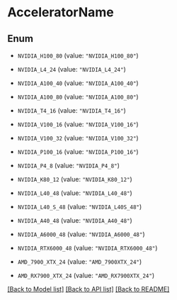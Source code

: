 # AcceleratorName

## Enum


* `NVIDIA_H100_80` (value: `"NVIDIA_H100_80"`)

* `NVIDIA_L4_24` (value: `"NVIDIA_L4_24"`)

* `NVIDIA_A100_40` (value: `"NVIDIA_A100_40"`)

* `NVIDIA_A100_80` (value: `"NVIDIA_A100_80"`)

* `NVIDIA_T4_16` (value: `"NVIDIA_T4_16"`)

* `NVIDIA_V100_16` (value: `"NVIDIA_V100_16"`)

* `NVIDIA_V100_32` (value: `"NVIDIA_V100_32"`)

* `NVIDIA_P100_16` (value: `"NVIDIA_P100_16"`)

* `NVIDIA_P4_8` (value: `"NVIDIA_P4_8"`)

* `NVIDIA_K80_12` (value: `"NVIDIA_K80_12"`)

* `NVIDIA_L40_48` (value: `"NVIDIA_L40_48"`)

* `NVIDIA_L40_S_48` (value: `"NVIDIA_L40S_48"`)

* `NVIDIA_A40_48` (value: `"NVIDIA_A40_48"`)

* `NVIDIA_A6000_48` (value: `"NVIDIA_A6000_48"`)

* `NVIDIA_RTX6000_48` (value: `"NVIDIA_RTX6000_48"`)

* `AMD_7900_XTX_24` (value: `"AMD_7900XTX_24"`)

* `AMD_RX7900_XTX_24` (value: `"AMD_RX7900XTX_24"`)


[[Back to Model list]](../README.md#documentation-for-models) [[Back to API list]](../README.md#documentation-for-api-endpoints) [[Back to README]](../README.md)


